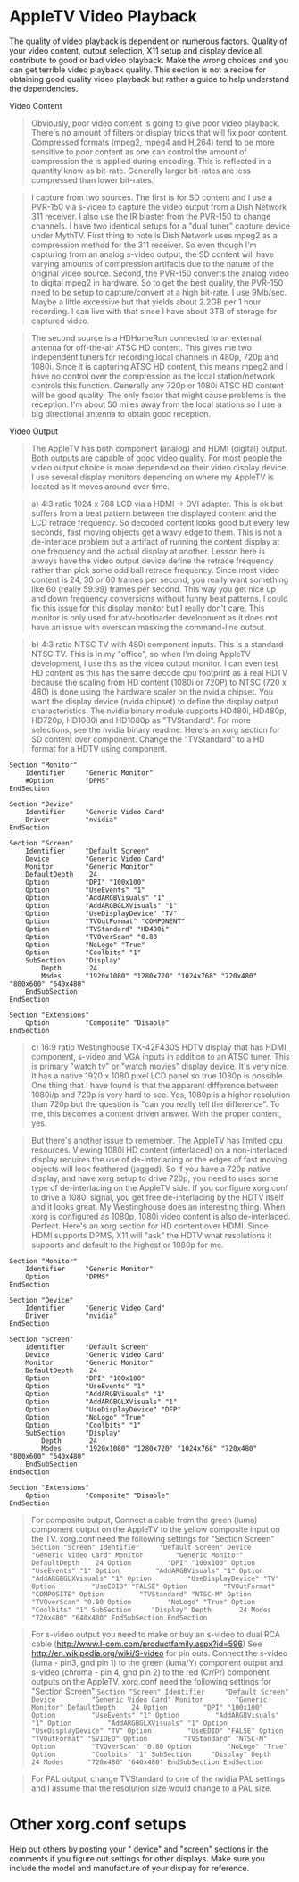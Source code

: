 # AppleTV Video Playback #

The quality of video playback is dependent on numerous factors. Quality of your video content, output selection, X11 setup and display device all contribute to good or bad video playback. Make the wrong choices and you can get terrible video playback quality. This section is not a recipe for obtaining good quality video playback but rather a guide to help understand the dependencies.

Video Content
> Obviously, poor video content is going to give poor video playback. There's no amount of filters or display tricks that will fix poor content. Compressed formats (mpeg2, mpeg4 and H.264) tend to be more sensitive to poor content as one can control the amount of compression the is applied during encoding. This is reflected in a quantity know as bit-rate. Generally larger bit-rates are less compressed than lower bit-rates.

> I capture from two sources. The first is for SD content and I use a PVR-150 via s-video to capture the video output from a Dish Network 311 receiver. I also use the IR blaster from the PVR-150 to change channels.  I have two identical setups for a "dual tuner" capture device under MythTV. First thing to note is Dish Network uses mpeg2 as a compression method for the 311 receiver. So even though I'm capturing from an analog s-video output, the SD content will have varying amounts of compression artifacts due to the nature of the original video source. Second, the PVR-150 converts the analog video to digital mpeg2 in hardware. So to get the best quality, the PVR-150 need to be setup to capture/convert at a high bit-rate. I use 9Mb/sec. Maybe a little excessive but that yields about 2.2GB per 1 hour recording. I can live with that since I have about 3TB of storage for captured video.

> The second source is a HDHomeRun connected to an external antenna for off-the-air ATSC HD content. This gives me two independent tuners for recording local channels in 480p, 720p and 1080i. Since it is capturing ATSC HD content, this means mpeg2 and I have no control over the compression as the local station/network controls this function. Generally any 720p or 1080i ATSC HD content will be good quality. The only factor that might cause problems is the reception. I'm about 50 miles away from the local stations so I use a big directional antenna to obtain good reception.

Video Output
> The AppleTV has both component (analog) and HDMI (digital) output. Both outputs are capable of good video quality. For most people the video output choice is more dependend on their video display device. I use several display monitors depending on where my AppleTV is located as it moves around over time.

> a) 4:3 ratio 1024 x 768 LCD via a HDMI -> DVI adapter. This is ok but suffers from a beat pattern between the displayed content and the LCD retrace frequency. So decoded content looks good but every few seconds, fast moving objects get a wavy edge to them. This is not a de-interlace problem but a artifact of running the content display at one frequency and the actual display at another. Lesson here is always have the video output device define the retrace frequency rather than pick some odd ball retrace frequency. Since most video content is 24, 30 or 60 frames per second, you really want something like 60 (really 59.99) frames per second.  This way you get nice up and down frequency conversions without funny beat patterns. I could fix this issue for this display monitor but I really don't care. This monitor is only used for atv-bootloader development as it does not have an issue with overscan masking the command-line output.

> b) 4:3 ratio NTSC TV with 480i component inputs. This is a standard NTSC TV. This is in my "office", so when I'm doing AppleTV development, I use this as the video output monitor. I can even test HD content as this has the same decode cpu footprint as a real HDTV because the scaling from HD content (1080i or 720P) to NTSC (720 x 480) is done using the hardware scaler on the nvidia chipset. You want the display device (nvida chipset) to define the display output characteristics. The nvidia binary module supports HD480i, HD480p, HD720p, HD1080i and HD1080p as "TVStandard". For more selections, see the nvidia binary readme. Here's an xorg section for SD content over component. Change the "TVStandard" to a HD format for a HDTV using component.
```
Section "Monitor"
    Identifier     "Generic Monitor"
    #Option        "DPMS"
EndSection

Section "Device"
    Identifier     "Generic Video Card"
    Driver         "nvidia"
EndSection

Section "Screen"
    Identifier     "Default Screen"
    Device         "Generic Video Card"
    Monitor        "Generic Monitor"
    DefaultDepth    24
    Option         "DPI" "100x100"
    Option         "UseEvents" "1"
    Option         "AddARGBVisuals" "1"
    Option         "AddARGBGLXVisuals" "1"
    Option         "UseDisplayDevice" "TV"
    Option         "TVOutFormat" "COMPONENT"
    Option         "TVStandard" "HD480i"
    Option         "TVOverScan" "0.80
    Option         "NoLogo" "True"
    Option         "Coolbits" "1"
    SubSection     "Display"
        Depth       24
        Modes      "1920x1080" "1280x720" "1024x768" "720x480" "800x600" "640x480"
    EndSubSection
EndSection

Section "Extensions"
    Option         "Composite" "Disable"
EndSection
```


> c) 16:9 ratio Westinghouse TX-42F430S HDTV display that has HDMI, component, s-video and VGA inputs in addition to an ATSC tuner. This is primary "watch tv" or "watch movies" display device. It's very nice. It has a native 1920 x 1080 pixel LCD panel so true 1080p is possible. One thing that I have found is that the apparent difference between 1080i/p and 720p is very hard to see. Yes, 1080p is a higher resolution than 720p but the question is "can you really tell the difference". To me, this becomes a content driven answer. With the proper content, yes.

> But there's another issue to remember. The AppleTV has limited cpu resources. Viewing 1080i HD content (interlaced) on a non-interlaced display requires the use of de-interlacing or the edges of fast moving objects will look feathered (jagged). So if you have a 720p native display, and have xorg setup to drive 720p, you need to uses some type of de-interlacing on the AppleTV side. If you configure xorg.conf to drive a 1080i signal, you get free de-interlacing by the HDTV itself and it looks great. My Westinghouse does an interesting thing. When xorg is configured as 1080p, 1080i video content is also de-interlaced. Perfect. Here's an xorg section for HD content over HDMI. Since HDMI supports DPMS, X11 will "ask" the HDTV what resolutions it supports and default to the highest or 1080p for me.
```
Section "Monitor"
    Identifier     "Generic Monitor"
    Option         "DPMS"
EndSection

Section "Device"
    Identifier     "Generic Video Card"
    Driver         "nvidia"
EndSection

Section "Screen"
    Identifier     "Default Screen"
    Device         "Generic Video Card"
    Monitor        "Generic Monitor"
    DefaultDepth    24
    Option         "DPI" "100x100"
    Option         "UseEvents" "1"
    Option         "AddARGBVisuals" "1"
    Option         "AddARGBGLXVisuals" "1"
    Option         "UseDisplayDevice" "DFP"
    Option         "NoLogo" "True"
    Option         "Coolbits" "1"
    SubSection     "Display"
        Depth       24
        Modes      "1920x1080" "1280x720" "1024x768" "720x480" "800x600" "640x480"
    EndSubSection
EndSection

Section "Extensions"
    Option         "Composite" "Disable"
EndSection
```


> For composite output, Connect a cable from the green (luma) component output on the AppleTV to the yellow composite input on the TV. xorg.conf need the following settings for "Section Screen"`Section "Screen"    Identifier     "Default Screen"    Device         "Generic Video Card"    Monitor        "Generic Monitor"    DefaultDepth    24    Option         "DPI" "100x100"    Option         "UseEvents" "1"    Option         "AddARGBVisuals" "1"    Option         "AddARGBGLXVisuals" "1"    Option         "UseDisplayDevice" "TV"    Option         "UseEDID" "FALSE"    Option         "TVOutFormat" "COMPOSITE"    Option         "TVStandard" "NTSC-M"    Option         "TVOverScan" "0.80    Option         "NoLogo" "True"    Option         "Coolbits" "1"    SubSection     "Display"        Depth       24        Modes      "720x480" "640x480"    EndSubSectionEndSection`

> For s-video output you need to make or buy an s-video to dual RCA cable (http://www.l-com.com/productfamily.aspx?id=596) See http://en.wikipedia.org/wiki/S-video for pin outs. Connect the s-video (luma - pin3, gnd pin 1) to the green (luma/Y) component output and s-video (chroma - pin 4, gnd pin 2) to the red (Cr/Pr) component outputs on the AppleTV. xorg.conf need the following settings for "Section Screen"`Section "Screen"    Identifier     "Default Screen"    Device         "Generic Video Card"    Monitor        "Generic Monitor"    DefaultDepth    24    Option         "DPI" "100x100"    Option         "UseEvents" "1"    Option         "AddARGBVisuals" "1"    Option         "AddARGBGLXVisuals" "1"    Option         "UseDisplayDevice" "TV"    Option         "UseEDID" "FALSE"    Option         "TVOutFormat" "SVIDEO"    Option         "TVStandard" "NTSC-M"    Option         "TVOverScan" "0.80    Option         "NoLogo" "True"    Option         "Coolbits" "1"    SubSection     "Display"        Depth       24        Modes      "720x480" "640x480"    EndSubSectionEndSection`


> For PAL output, change TVStandard to one of the nvidia PAL settings and I assume that the resolution size would change to a PAL size.

# Other xorg.conf setups #
Help out others by posting your " device" and "screen" sections in the comments if you figure out settings for other displays. Make sure you include the model and manufacture of your display for reference.